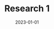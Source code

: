 ---
title: "Research 1"
collection: research
type: "Graduate"
permalink: /research/
venue: "Northeastern University"
date: 2023-01-01
location: "Boston, MA"
redirect_from: 
  - /research/
  - /research.html
---